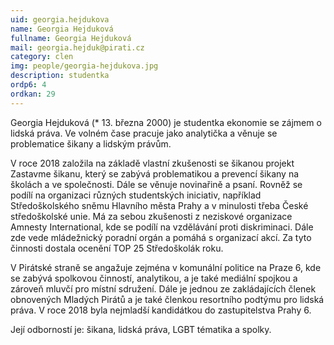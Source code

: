 ```yaml
---
uid: georgia.hejdukova
name: Georgia Hejduková
fullname: Georgia Hejduková
mail: georgia.hejduk@pirati.cz
category: clen
img: people/georgia-hejdukova.jpg
description: studentka 
ordp6: 4
ordkan: 29
---
```

Georgia Hejduková (* 13. března 2000) je studentka ekonomie se zájmem o lidská práva. Ve volném čase pracuje jako analytička a věnuje se problematice šikany a lidským právům.

V roce 2018 založila na základě vlastní zkušenosti se šikanou projekt Zastavme šikanu, který se zabývá problematikou a prevencí šikany na školách a ve společnosti. Dále se věnuje novinařině a psaní. Rovněž se podílí na organizaci různých studentských iniciativ, například Středoškolského sněmu Hlavního města Prahy a v minulosti třeba České středoškolské unie. Má za sebou zkušenosti z neziskové organizace Amnesty International, kde se podílí na vzdělávání proti diskriminaci. Dále zde vede mládežnický poradní orgán a pomáhá s organizací akcí. Za tyto činnosti dostala ocenění TOP 25 Středoškolák roku.

V Pirátské straně se angažuje zejména v komunální politice na Praze 6, kde se zabývá spolkovou činností, analytikou, a je také mediální spojkou a zároveň mluvčí pro místní sdružení. Dále je jednou ze zakládajících členek obnovených Mladých Pirátů a je také členkou resortního podtýmu pro lidská práva. V roce 2018 byla nejmladší kandidátkou do zastupitelstva Prahy 6.

Její odborností je: šikana, lidská práva, LGBT tématika a spolky.


